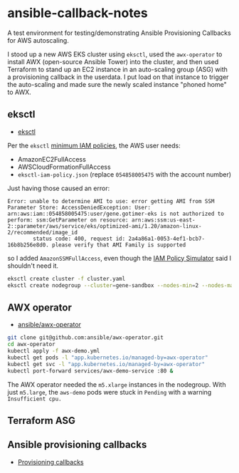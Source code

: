 # ansible-callback-notes

A test environment for testing/demonstrating Ansible Provisioning Callbacks for
AWS autoscaling.

I stood up a new AWS EKS cluster using `eksctl`, used the `awx-operator` to
install AWX (open-source Ansible Tower) into the cluster, and then used
Terraform to stand up an EC2 instance in an auto-scaling group (ASG) with
a provisioning callback in the userdata. I put load on that instance to trigger
the auto-scaling and made sure the newly scaled instance "phoned home" to AWX.

## eksctl

* [eksctl](https://eksctl.io/)

Per the `eksctl` [minimum IAM policies](https://eksctl.io/usage/minimum-iam-policies/),
the AWS user needs:

* AmazonEC2FullAccess
* AWSCloudFormationFullAccess
* `eksctl-iam-policy.json` (replace `054858005475` with the account number)

Just having those caused an error:

```
Error: unable to determine AMI to use: error getting AMI from SSM Parameter Store: AccessDeniedException: User: arn:aws:iam::054858005475:user/gene.gotimer-eks is not authorized to perform: ssm:GetParameter on resource: arn:aws:ssm:us-east-2::parameter/aws/service/eks/optimized-ami/1.20/amazon-linux-2/recommended/image_id
        status code: 400, request id: 2a4a86a1-0053-4ef1-bcb7-16b8b256e8d0. please verify that AMI Family is supported
```

so I added `AmazonSSMFullAccess`, even though the [IAM Policy Simulator](https://policysim.aws.amazon.com/home/index.jsp?#)
said I shouldn't need it.

```bash
eksctl create cluster -f cluster.yaml
eksctl create nodegroup --cluster=gene-sandbox --nodes-min=2 --nodes-max=5 --instance-types=m5.xlarge ng-1
```

## AWX operator

* [ansible/awx-operator](https://github.com/ansible/awx-operator)

```bash
git clone git@github.com:ansible/awx-operator.git
cd awx-operator
kubectl apply -f awx-demo.yml
kubectl get pods -l "app.kubernetes.io/managed-by=awx-operator"
kubectl get svc -l "app.kubernetes.io/managed-by=awx-operator"
kubectl port-forward services/awx-demo-service :80 &
```

The AWX operator needed the `m5.xlarge` instances in the nodegroup. With just 
`m5.large`, the `aws-demo` pods were stuck in `Pending` with a warning 
`Insufficient cpu.`

## Terraform ASG

## Ansible provisioning callbacks

* [Provisioning callbacks](https://docs.ansible.com/ansible-tower/latest/html/userguide/job_templates.html#provisioning-callbacks)
